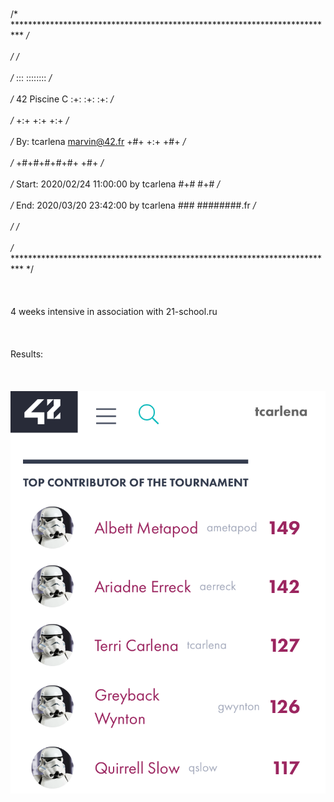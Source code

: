 <br>/* ************************************************************************** */ <br/>
<br>/*                                                                            */ <br/>
<br>/*                                                        :::      ::::::::   */ <br/>
<br>/*   42 Piscine C                                       :+:      :+:    :+:   */ <br/>
<br>/*                                                    +:+ +:+         +:+     */ <br/>
<br>/*   By: tcarlena <marvin@42.fr>                    +#+  +:+       +#+        */ <br/>
<br>/*                                                +#+#+#+#+#+   +#+           */ <br/>
<br>/*   Start: 2020/02/24 11:00:00 by tcarlena            #+#    #+#             */ <br/>
<br>/*   End:   2020/03/20 23:42:00 by tcarlena           ###   ########.fr       */ <br/>
<br>/*                                                                            */ <br/>
<br>/* ************************************************************************** */ <br/>
<br><br/>
<br>4 weeks intensive in association with 21-school.ru <br/>
<br><br/>
<br>Results:<br/>  
<br><br/>
![](results.png)
